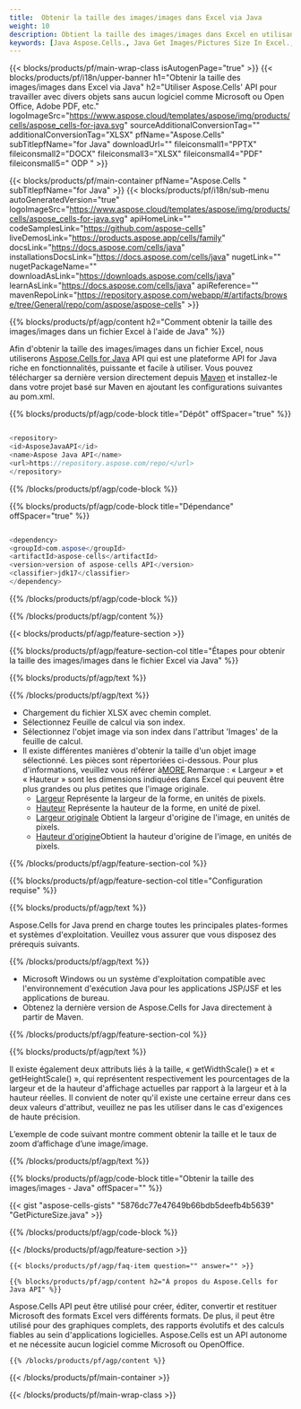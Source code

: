 ```yaml
---
title:  Obtenir la taille des images/images dans Excel via Java
weight: 10
description: Obtient la taille des images/images dans Excel en utilisant Aspose.Cells' Java API sans aucun logiciel tel que Microsoft ou Open Office, Adobe PDF, etc.
keywords: [Java Aspose.Cells., Java Get Images/Pictures Size In Excel., Java Obtain Images/Pictures Size In Excel., Java Access Images/Pictures Size In Excel]
---
```

{{< blocks/products/pf/main-wrap-class isAutogenPage="true" >}}
{{< blocks/products/pf/i18n/upper-banner h1="Obtenir la taille des images/images dans Excel via Java" h2="Utiliser Aspose.Cells\' API pour travailler avec divers objets sans aucun logiciel comme Microsoft ou Open Office, Adobe PDF, etc." logoImageSrc="https://www.aspose.cloud/templates/aspose/img/products/cells/aspose_cells-for-java.svg" sourceAdditionalConversionTag="" additionalConversionTag="XLSX" pfName="Aspose.Cells" subTitlepfName="for Java" downloadUrl="" fileiconsmall1="PPTX" fileiconsmall2="DOCX" fileiconsmall3="XLSX" fileiconsmall4="PDF" fileiconsmall5=" ODP " >}}

{{< blocks/products/pf/main-container pfName="Aspose.Cells " subTitlepfName="for Java" >}}
{{< blocks/products/pf/i18n/sub-menu autoGeneratedVersion="true" logoImageSrc="https://www.aspose.cloud/templates/aspose/img/products/cells/aspose_cells-for-java.svg" apiHomeLink="" codeSamplesLink="https://github.com/aspose-cells" liveDemosLink="https://products.aspose.app/cells/family" docsLink="https://docs.aspose.com/cells/java" installationsDocsLink="https://docs.aspose.com/cells/java" nugetLink="" nugetPackageName="" downloadAsLink="https://downloads.aspose.com/cells/java" learnAsLink="https://docs.aspose.com/cells/java" apiReference="" mavenRepoLink="https://repository.aspose.com/webapp/#/artifacts/browse/tree/General/repo/com/aspose/aspose-cells" >}}

{{% blocks/products/pf/agp/content h2="Comment obtenir la taille des images/images dans un fichier Excel à l\'aide de Java" %}}

 Afin d'obtenir la taille des images/images dans un fichier Excel, nous utiliserons
 [Aspose.Cells for Java](https://products.aspose.com/cells/java) 
 API qui est une plateforme API for Java riche en fonctionnalités, puissante et facile à utiliser. Vous pouvez télécharger sa dernière version directement depuis
 [Maven](https://repository.aspose.com/webapp/#/artifacts/browse/tree/General/repo/com/aspose/aspose-cells) 
 et installez-le dans votre projet basé sur Maven en ajoutant les configurations suivantes au pom.xml.

{{% blocks/products/pf/agp/code-block title="Dépôt" offSpacer="true" %}}

```cs

<repository>
<id>AsposeJavaAPI</id>
<name>Aspose Java API</name>
<url>https://repository.aspose.com/repo/</url>
</repository>

```

{{% /blocks/products/pf/agp/code-block %}}

{{% blocks/products/pf/agp/code-block title="Dépendance" offSpacer="true" %}}

```cs

<dependency>
<groupId>com.aspose</groupId>
<artifactId>aspose-cells</artifactId>
<version>version of aspose-cells API</version>
<classifier>jdk17</classifier>
</dependency>

```

{{% /blocks/products/pf/agp/code-block %}}

{{% /blocks/products/pf/agp/content %}}

{{< blocks/products/pf/agp/feature-section >}}

{{% blocks/products/pf/agp/feature-section-col title="Étapes pour obtenir la taille des images/images dans le fichier Excel via Java" %}}

{{% blocks/products/pf/agp/text %}}

{{% /blocks/products/pf/agp/text %}}

+ Chargement du fichier XLSX avec chemin complet.
+ Sélectionnez Feuille de calcul via son index.
+ Sélectionnez l'objet image via son index dans l'attribut 'Images' de la feuille de calcul.
 + Il existe différentes manières d'obtenir la taille d'un objet image sélectionné. Les pièces sont répertoriées ci-dessous. Pour plus d'informations, veuillez vous référer à[MORE](https://reference.aspose.com/cells/java/com.aspose.cells/picture/).Remarque : « Largeur » et « Hauteur » sont les dimensions indiquées dans Excel qui peuvent être plus grandes ou plus petites que l'image originale.
    + [Largeur](https://reference.aspose.com/cells/java/com.aspose.cells/picture/#getWidth--) Représente la largeur de la forme, en unités de pixels.
    + [Hauteur](https://reference.aspose.com/cells/java/com.aspose.cells/picture/#getHeight--) Représente la hauteur de la forme, en unité de pixel.
    + [Largeur originale](https://reference.aspose.com/cells/java/com.aspose.cells/picture/#getOriginalWidth--) Obtient la largeur d'origine de l'image, en unités de pixels.
    + [Hauteur d'origine](https://reference.aspose.com/cells/java/com.aspose.cells/picture/#getOriginalHeight--)Obtient la hauteur d'origine de l'image, en unités de pixels.


{{% /blocks/products/pf/agp/feature-section-col %}}

{{% blocks/products/pf/agp/feature-section-col title="Configuration requise" %}}

{{% blocks/products/pf/agp/text %}}

 Aspose.Cells for Java prend en charge toutes les principales plates-formes et systèmes d'exploitation. Veuillez vous assurer que vous disposez des prérequis suivants.

{{% /blocks/products/pf/agp/text %}}

- Microsoft Windows ou un système d'exploitation compatible avec l'environnement d'exécution Java pour les applications JSP/JSF et les applications de bureau.
- Obtenez la dernière version de Aspose.Cells for Java directement à partir de Maven.

{{% /blocks/products/pf/agp/feature-section-col %}}

{{% blocks/products/pf/agp/text %}}
 
 Il existe également deux attributs liés à la taille, « getWidthScale() » et « getHeightScale() », qui représentent respectivement les pourcentages de la largeur et de la hauteur d'affichage actuelles par rapport à la largeur et à la hauteur réelles.
 Il convient de noter qu'il existe une certaine erreur dans ces deux valeurs d'attribut, veuillez ne pas les utiliser dans le cas d'exigences de haute précision.
 
 L’exemple de code suivant montre comment obtenir la taille et le taux de zoom d’affichage d’une image/image.

{{% /blocks/products/pf/agp/text %}}

{{% blocks/products/pf/agp/code-block title="Obtenir la taille des images/images - Java" offSpacer="" %}}

{{< gist "aspose-cells-gists" "5876dc77e47649b66bdb5deefb4b5639" "GetPictureSize.java" >}}

{{% /blocks/products/pf/agp/code-block %}}

{{< /blocks/products/pf/agp/feature-section >}}

    {{< blocks/products/pf/agp/faq-item question="" answer="" >}}
 

<!-- aboutfile Starts -->

    {{% blocks/products/pf/agp/content h2="À propos du Aspose.Cells for Java API" %}}

 Aspose.Cells API peut être utilisé pour créer, éditer, convertir et restituer Microsoft des formats Excel vers différents formats. De plus, il peut être utilisé pour des graphiques complets, des rapports évolutifs et des calculs fiables au sein d'applications logicielles. Aspose.Cells est un API autonome et ne nécessite aucun logiciel comme Microsoft ou OpenOffice.


    {{% /blocks/products/pf/agp/content %}}

    


{{< /blocks/products/pf/main-container >}}
    
{{< /blocks/products/pf/main-wrap-class >}}
